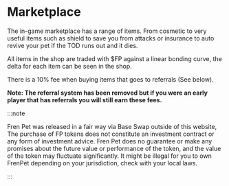 # Marketplace

The in-game marketplace has a range of items. From cosmetic to very useful items such as shield to save you from attacks or insurance to auto revive your pet if the TOD runs out and it dies.

All items in the shop are traded with $FP against a linear bonding curve, the delta for each item can be seen in the shop.

There is a 10% fee when buying items that goes to referrals (See below).

**Note: The referral system has been removed but if you were an early player that has referrals you will still earn these fees.**

:::note

Fren Pet was released in a fair way via Base Swap outside of this website, The purchase of FP tokens does not constitute an investment contract or any form of investment advice. Fren Pet does no guarantee or make any promises about the future value or performance of the token, and the value of the token may fluctuate significantly. It might be illegal for you to own FrenPet depending on your jurisdiction, check with your local laws.

:::
